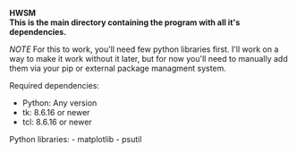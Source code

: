 **HWSM**
<br>
**This is the main directory containing the program with all it's dependencies.**

*NOTE*
For this to work, you'll need few python libraries first. I'll work on a way to make it work without it later, but for now you'll need to manually add them via your pip or external package managment system.

Required dependencies:
  - Python: Any version
  - tk: 8.6.16 or newer
  - tcl: 8.6.16 or newer
    
  Python libraries:
    - matplotlib
    - psutil
    
    
